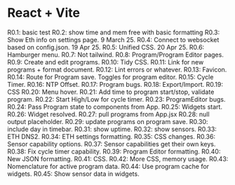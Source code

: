 # React + Vite

R0.1: basic test
R0.2: show time and mem free with basic formatting
R0.3: Show Eth info on settings page. 9 March 25.
R0.4: Connect to websocket based on config.json. 19 Apr 25.
R0.5: Unified CSS. 20 Apr 25.
R0.6: Hamburger menu.
R0.7: Not tailwind.
R0.8: Program/Program Editor pages.
R0.9: Create and edit programs.
R0.10: Tidy CSS.
R0.11: Link for new programs + format document.
R0.12: Lint errors or whatever.
R0.13: Favicon.
R0.14: Route for Program save. Toggles for program editor.
R0.15: Cycle Timer.
R0.16: NTP Offset.
R0.17: Program bugs.
R0.18: Export/Import.
R0.19: CSS
R0.20: Menu hover.
R0.21: Add time to program start/stop, validate program.
R0.22: Start High/Low for cycle timer.
R0.23: ProgramEditor bugs.
R0.24: Pass Program state to components from App.
R0.25: Widgets start.
R0.26: Widget resolved.
R0.27: pull programs from App.jsx
R0.28: null output placeholder.
R0.29: update programs on program save.
R0.30: include day in timebar.
R0.31: show uptime.
R0.32: show sensors.
R0.33: ETH DNS2.
R0.34: ETH settings formatting.
R0.35: CSS changes.
R0.36: Sensor capability options.
R0.37: Sensor capabilities get their own keys.
R0.38: Fix cycle timer capability. 
R0.39: Program Editor formatting.
R0.40: New JSON formatting.
R0.41: CSS.
R0.42: More CSS, memory usage.
R0.43: Nomenclature for active program data.
R0.44: Use program cache for widgets.
R0.45: Show sensor data in widgets.